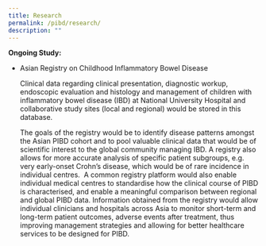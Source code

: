 ```yaml
---
title: Research
permalink: /pibd/research/
description: ""
---
```

**Ongoing Study:**

*   Asian Registry on Childhood Inflammatory Bowel Disease
    
    Clinical data regarding clinical presentation, diagnostic workup, endoscopic evaluation and histology and management of children with inflammatory bowel disease (IBD) at National University Hospital and collaborative study sites (local and regional) would be stored in this database.
    
    The goals of the registry would be to identify disease patterns amongst the Asian PIBD cohort and to pool valuable clinical data that would be of scientific interest to the global community managing IBD. A registry also allows for more accurate analysis of specific patient subgroups, e.g. very early-onset Crohn’s disease, which would be of rare incidence in individual centres.  A common registry platform would also enable individual medical centres to standardise how the clinical course of PIBD is characterised, and enable a meaningful comparison between regional and global PIBD data. Information obtained from the registry would allow individual clinicians and hospitals across Asia to monitor short-term and long-term patient outcomes, adverse events after treatment, thus improving management strategies and allowing for better healthcare services to be designed for PIBD.